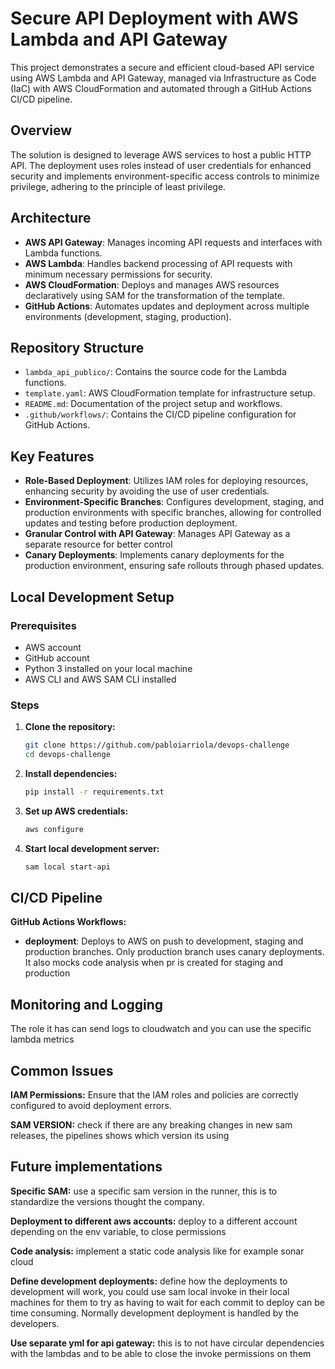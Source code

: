 # Secure API Deployment with AWS Lambda and API Gateway

This project demonstrates a secure and efficient cloud-based API service using AWS Lambda and API Gateway, managed via Infrastructure as Code (IaC) with AWS CloudFormation and automated through a GitHub Actions CI/CD pipeline.

## Overview

The solution is designed to leverage AWS services to host a public HTTP API. The deployment uses roles instead of user credentials for enhanced security and implements environment-specific access controls to minimize privilege, adhering to the principle of least privilege.

## Architecture

- **AWS API Gateway**: Manages incoming API requests and interfaces with Lambda functions.
- **AWS Lambda**: Handles backend processing of API requests with minimum necessary permissions for security.
- **AWS CloudFormation**: Deploys and manages AWS resources declaratively using SAM for the transformation of the template.
- **GitHub Actions**: Automates updates and deployment across multiple environments (development, staging, production).

## Repository Structure

- `lambda_api_publico/`: Contains the source code for the Lambda functions.
- `template.yaml`: AWS CloudFormation template for infrastructure setup.
- `README.md`: Documentation of the project setup and workflows.
- `.github/workflows/`: Contains the CI/CD pipeline configuration for GitHub Actions.

## Key Features

- **Role-Based Deployment**: Utilizes IAM roles for deploying resources, enhancing security by avoiding the use of user credentials.
- **Environment-Specific Branches**: Configures development, staging, and production environments with specific branches, allowing for controlled updates and testing before production deployment.
- **Granular Control with API Gateway**: Manages API Gateway as a separate resource for better control
- **Canary Deployments**: Implements canary deployments for the production environment, ensuring safe rollouts through phased updates.

## Local Development Setup

### Prerequisites

- AWS account
- GitHub account
- Python 3 installed on your local machine
- AWS CLI and AWS SAM CLI installed

### Steps

1. **Clone the repository:**

   ```bash
   git clone https://github.com/pabloiarriola/devops-challenge
   cd devops-challenge

2. **Install dependencies:**

    ```bash
    pip install -r requirements.txt

3. **Set up AWS credentials:**

    ```bash
    aws configure

4. **Start local development server:**

    ```bash
    sam local start-api

## CI/CD Pipeline
 **GitHub Actions Workflows:**
 - **deployment**: Deploys to AWS on push to development, staging and production branches. Only production branch uses canary deployments. It also mocks code analysis when pr is created for staging and production

## Monitoring and Logging
The role it has can send logs to cloudwatch and you can use the specific lambda metrics 


## Common Issues
**IAM Permissions:** Ensure that the IAM roles and policies are correctly configured to avoid deployment errors.

**SAM VERSION:** check if there are any breaking changes in new sam releases, the pipelines shows which version its using

## Future implementations
**Specific SAM:** use a specific sam version in the runner, this is to standardize the versions thought the company.

**Deployment to different aws accounts:** deploy to a different account depending on the env variable, to close permissions

**Code analysis:** implement a static code analysis like for example sonar cloud 

**Define development deployments:** define how the deployments  to development will work, you could use sam local invoke in their local machines for them to try as having to wait for each commit to deploy can be time consuming. Normally development deployment is handled by the developers. 

**Use separate yml for api gateway:** this is to not have circular dependencies with the lambdas and to be able to close the invoke permissions on them 
